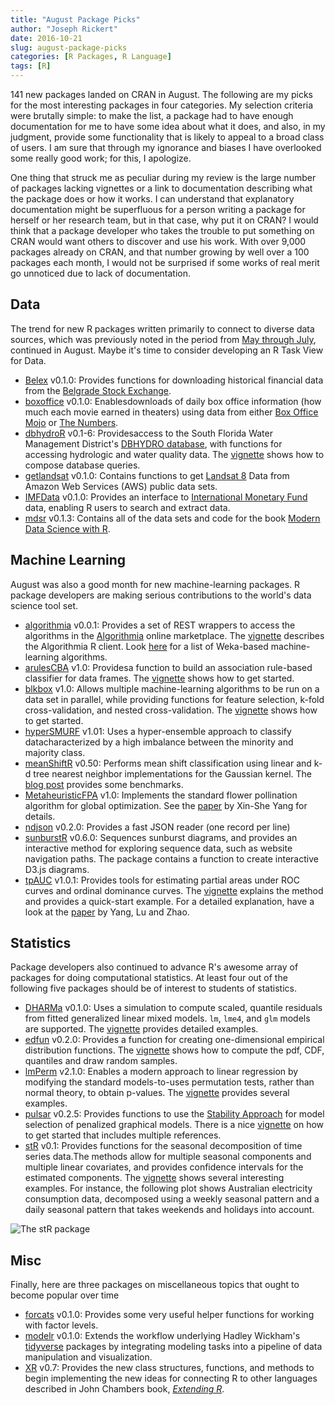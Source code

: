 ```yaml
---
title: "August Package Picks"
author: "Joseph Rickert"
date: 2016-10-21
slug: august-package-picks
categories: [R Packages, R Language]
tags: [R]
---
```


141 new packages landed on CRAN in August. The following are my picks for the most interesting packages in four categories. My selection criteria were brutally simple: to make the list, a package had to have enough documentation for me to have some idea about what it does, and also, in my judgment, provide some functionality that is likely to appeal to a broad class of users. I am sure that through my ignorance and biases I have overlooked some really good work; for this, I apologize.

One thing that struck me as peculiar during my review is the large number of packages lacking vignettes or a link to documentation describing what the package does or how it works. I can understand that explanatory documentation might be superfluous for a person writing a package for herself or her research team, but in that case, why put it on CRAN? I would think that a package developer who takes the trouble to put something on CRAN would want others to discover and use his work. With over 9,000 packages already on CRAN, and that number growing by well over a 100 packages each month, I would not be surprised if some works of real merit go unnoticed due to lack of documentation.

## Data

The trend for new R packages written primarily to connect to diverse data sources, which was previously noted in the period from [May through July](http://bit.ly/2aSU4s0), continued in August. Maybe it's time to consider developing an R Task View for Data.

- [Belex](https://mran.revolutionanalytics.com/package/belex/) v0.1.0: Provides functions for downloading historical financial data from the [Belgrade Stock Exchange](http://www.belex.rs/).
- [boxoffice](https://mran.revolutionanalytics.com/package/boxoffice/) v0.1.0: Enablesdownloads of daily box office information (how much each movie earned in theaters) using data from either [Box Office Mojo](http://www.boxofficemojo.com/) or [The Numbers](http://www.the-numbers.com/).
- [dbhydroR](https://mran.revolutionanalytics.com/package/dbhydroR/) v0.1-6: Providesaccess to the South Florida Water Management District's [DBHYDRO database](http://my.sfwmd.gov/dbhydroplsql/show_dbkey_info.main_menu), with functions for accessing hydrologic and water quality data. The [vignette](https://mran.revolutionanalytics.com/web/packages/dbhydroR/vignettes/dbhydroR.pdf) shows how to compose database queries.
- [getlandsat](https://mran.revolutionanalytics.com/package/getlandsat/) v0.1.0: Contains functions to get [Landsat 8](http://landsat.usgs.gov/landsat8.php) Data from Amazon Web Services (AWS) public data sets.
- [IMFData](https://mran.revolutionanalytics.com/package/IMFData/) v0.1.0: Provides an interface to [International Monetary Fund](http://www.imf.org/external/index.htm) data, enabling R users to search and extract data.
- [mdsr](https://mran.revolutionanalytics.com/package/mdsr/) v0.1.3: Contains all of the data sets and code for the book [Modern Data Science with R](https://www.crcpress.com/Modern-Data-Science-with-R/Baumer-Kaplan-Horton/p/book/9781498724487).

## Machine Learning

August was also a good month for new machine-learning packages. R package developers are making serious contributions to the world's data science tool set.

- [algorithmia](https://mran.revolutionanalytics.com/package/algorithmia/) v0.0.1: Provides a set of REST wrappers to access the algorithms in the [Algorithmia](https://algorithmia.com/) online marketplace. The [vignette](https://mran.revolutionanalytics.com/web/packages/algorithmia/vignettes/introduction-to-algorithmia.html) describes the Algorithmia R client. Look [here](https://algorithmia.com/users/weka) for a list of Weka-based machine-learning algorithms.
- [arulesCBA](https://mran.revolutionanalytics.com/package/arulesCBA/) v1.0: Providesa function to build an association rule-based classifier for data frames. The [vignette](https://mran.revolutionanalytics.com/web/packages/arulesCBA/vignettes/arulesCBA.pdf) shows how to get started.
- [blkbox](https://mran.revolutionanalytics.com/package/blkbox/) v1.0: Allows multiple machine-learning algorithms to be run on a data set in parallel, while providing functions for feature selection, k-fold cross-validation, and nested cross-validation. The [vignette](https://mran.revolutionanalytics.com/web/packages/blkbox/vignettes/blkbox_vignette.html) shows how to get started.
- [hyperSMURF](https://mran.revolutionanalytics.com/package/hyperSMURF/) v1.01: Uses a hyper-ensemble approach to classify datacharacterized by a high imbalance between the minority and majority class.
- [meanShiftR](https://mran.revolutionanalytics.com/package/meanShiftR/) v0.50: Performs mean shift classification using linear and k-d tree nearest neighbor implementations for the Gaussian kernel. The [blog post](http://meanmean.me/meanshift/r/cran/2016/08/28/meanShiftR.html) provides some benchmarks.
- [MetaheuristicFPA](https://mran.revolutionanalytics.com/package/MetaheuristicFPA/) v1.0: Implements the standard flower pollination algorithm for global optimization. See the [paper](http://link.springer.com/chapter/10.1007/978-3-642-32894-7_27#page-1) by Xin-She Yang for details.
- [ndjson](https://mran.revolutionanalytics.com/package/ndjson/) v0.2.0: Provides a fast JSON reader (one record per line)
- [sunburstR](https://mran.revolutionanalytics.com/package/sunburstR/) v0.6.0: Sequences sunburst diagrams, and provides an interactive method for exploring sequence data, such as website navigation paths. The package contains a function to create interactive D3.js diagrams.
- [tpAUC](https://mran.revolutionanalytics.com/package/tpAUC/) v1.0.1: Provides tools for estimating partial areas under ROC curves and ordinal dominance curves. The [vignette](https://mran.revolutionanalytics.com/web/packages/tpAUC/vignettes/tpAUCguide.html) explains the method and provides a quick-start example. For a detailed explanation, have a look at the [paper](http://www3.stat.sinica.edu.tw/ss_newpaper/SS-13-367_na.pdf) by Yang, Lu and Zhao.

## Statistics

Package developers also continued to advance R's awesome array of packages for doing computational statistics. At least four out of the following five packages should be of interest to students of statistics.

- [DHARMa](https://mran.revolutionanalytics.com/package/DHARMa/) v0.1.0: Uses a simulation to compute scaled, quantile residuals from fitted generalized linear mixed models. `lm`, `lme4`, and `glm` models are supported. The [vignette](https://mran.revolutionanalytics.com/web/packages/DHARMa/vignettes/DHARMa.html) provides detailed examples.
- [edfun](https://mran.revolutionanalytics.com/package/edfun/) v0.2.0: Provides a function for creating one-dimensional empirical distribution functions. The [vignette](https://mran.revolutionanalytics.com/web/packages/edfun/vignettes/edfun.html) shows how to compute the pdf, CDF, quantiles and draw random samples.
- [lmPerm](https://mran.revolutionanalytics.com/package/lmPerm/) v2.1.0: Enables a modern approach to linear regression by modifying the standard models-to-uses permutation tests, rather than normal theory, to obtain p-values. The [vignette](https://mran.revolutionanalytics.com/web/packages/lmPerm/vignettes/lmPerm.pdf) provides several examples.
- [pulsar](https://mran.revolutionanalytics.com/package/pulsar/) v0.2.5: Provides functions to use the [Stability Approach](http://arxiv.org/abs/1605.07072) for model selection of penalized graphical models. There is a nice [vignette](https://mran.revolutionanalytics.com/web/packages/pulsar/vignettes/pulsar.html) on how to get started that includes multiple references.
- [stR](https://mran.revolutionanalytics.com/package/stR/) v0.1: Provides functions for the seasonal decomposition of time series data.The methods allow for multiple seasonal components and multiple linear covariates, and provides confidence intervals for the estimated components. The [vignette](https://mran.revolutionanalytics.com/web/packages/stR/vignettes/stRvignette.html) shows several interesting examples. For instance, the following plot shows Australian electricity consumption data, decomposed using a weekly seasonal pattern and a daily seasonal pattern that takes weekends and holidays into account.

![The stR package](https://www.rstudio.com/wp-content/uploads/2016/09/str_pkg.png)

## Misc

Finally, here are three packages on miscellaneous topics that ought to become popular over time

- [forcats](https://mran.revolutionanalytics.com/package/forcats/) v0.1.0: Provides some very useful helper functions for working with factor levels.
- [modelr](https://mran.revolutionanalytics.com/package/modelr/) v0.1.0: Extends the workflow underlying Hadley Wickham's [tidyverse](https://channel9.msdn.com/Events/useR-international-R-User-conference/useR2016/Towards-a-grammar-of-interactive-graphics) packages by integrating modeling tasks into a pipeline of data manipulation and visualization.
- [XR](https://mran.revolutionanalytics.com/package/XR/) v0.7: Provides the new class structures, functions, and methods to begin implementing the new ideas for connecting R to other languages described in John Chambers book, _[Extending R](https://books.google.com/books?id=kxxjDAAAQBAJ&printsec=frontcover&dq=crc+extending+r&hl=en&sa=X&ved=0ahUKEwiN3NGs3YDPAhVSzWMKHcHwBJ4Q6AEILTAB#v=onepage&q=crc%20extending%20r&f=false)_.
